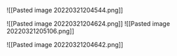 ![[Pasted image 20220321204544.png]]

![[Pasted image 20220321204624.png]]
![[Pasted image 20220321205106.png]]

![[Pasted image 20220321204642.png]]



